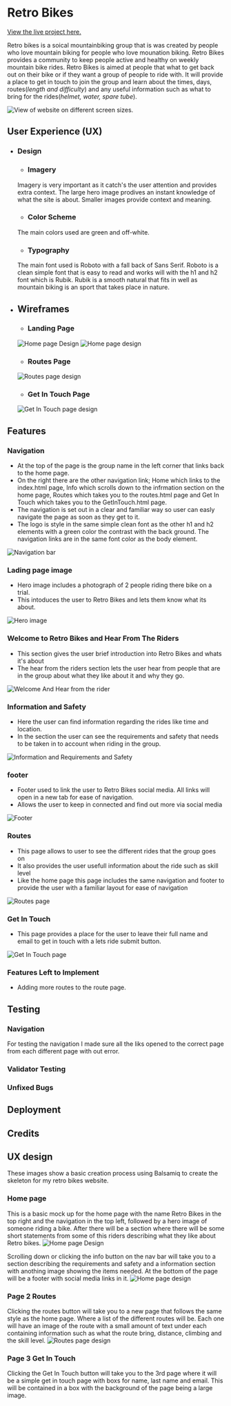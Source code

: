 # Retro Bikes

[View the live project here.](https://will23jd.github.io/Retro-Bikes/)

 Retro bikes is a soical mountainbiking group that is was created by people who love mountain biking for people who love mounation biking. Retro Bikes provides a community to keep people active and healthy on weekly mountain bike rides. Retro Bikes is aimed at people that what to get back out on their bike or if they want a group of people to ride with. It will provide a place to get in touch to join the group and learn about the times, days, routes(*length and difficulty*) and any useful information such as what to bring for the rides(*helmet, water, spare tube*). 

![View of website on different screen sizes.](assets/images/responsive.png)

## User Experience (UX)

* ### Design 

    * ### Imagery 
    Imagery is very important as it catch's the user attention and provides extra context. The large hero image prodives an instant knowledge of what the site is about. Smaller images provide context and meaning.

    * ### Color Scheme
    The main colors used are green and off-white.

    * ### Typography 
    The main font used is Roboto with a fall back of Sans Serif. Roboto is a clean simple font that is easy to read and works will with the h1 and h2 font which is Rubik. Rubik is a smooth natural that fits in well as mountain biking is an sport that takes place in nature.

* ## Wireframes 

    * ### Landing Page 

    ![Home page Design](assets/images/1pTop.png)
    ![Home page design](assets/images/1pBottom.png)

    * ### Routes Page

    ![Routes page design](assets/images/2pRoutes.png)

    * ### Get In Touch Page

    ![Get In Touch page design](assets/images/3pGiT.png)

## Features

### Navigation

* At the top of the page is the group name in the left corner that links back to the home page. 
* On the right there are the other navigation link; Home which links to the index.html page, Info which scrolls down to the infrmation section on the home page, Routes which takes you to the routes.html page and Get In Touch which takes you to the GetInTouch.html page.
* The navigation is set out in a clear and familiar way so user can easly navigate the page as soon as they get to it.
* The logo is style in the same simple clean font as the other h1 and h2 elements with a green color the contrast with the back ground. The navigation links are in the same font color as the body element.

![Navigation bar](assets/images/nav.png)

### Lading page image

* Hero image includes a photograph of 2 people riding there bike on a trial.
* This intoduces the user to Retro Bikes and lets them know what its about.

![Hero image](assets/images/RmHero.png)

### Welcome to Retro Bikes and Hear From The Riders

* This section gives the user brief introduction into Retro Bikes and whats it's about
* The hear from the riders section lets the user hear from people that are in the group about what they like about it and why they go.

![Welcome And Hear from the rider](assets/images/welcome.png)

### Information and Safety

* Here the user can find information regarding the rides like time and location.
* In the section the user can see the requirements and safety that needs to be taken in to account when riding in the group.

![Information and Requirements and Safety](assets/images/infosafety.png)

### footer

* Footer used to link the user to Retro Bikes social media. All links will open in a new tab for ease of navigation.
* Allows the user to keep in connected and find out more via social media

 ![Footer](assets/images/footer.png)

 ### Routes

 * This page allows to user to see the different rides that the group goes on
 * It also provides the user usefull information about the ride such as skill level
 * Like the home page this page includes the same navigation and footer to provide the user with a familiar layout for ease of navigation

 ![Routes page](assets/images/routes.png)

 ### Get In Touch

 * This page provides a place for the user to leave their full name and email to get in touch with a lets ride submit button.
 
 ![Get In Touch page](assets/images/Git.png)

###  Features Left to Implement

* Adding more routes to the route page.

## Testing

### Navigation

For testing the navigation I made sure all the liks opened to the correct page from each different page with out error.

### Validator Testing

### Unfixed Bugs

## Deployment

## Credits

## UX design

These images show a basic creation process using Balsamiq to create the skeleton for my retro bikes website.

### Home page

This is a basic mock up for the home page with the name Retro Bikes in the top right and the navigation in the top left, followed by a hero image of someone riding a bike. After there will be a section where there will be some short statements from some of this riders describing what they like about Retro bikes.
![Home page Design](assets/images/1pTop.png)

Scrolling down or clicking the info button on the nav bar will take you to a section describing the requirements and safety and a information section with anothing image showing the items needed. At the bottom of the page will be a footer with social media links in it.
![Home page design](assets/images/1pBottom.png)

### Page 2 Routes

Clicking the routes button will take you to a new page that follows the same style as the home page. Where a list of the different routes will be. Each one will have an image of the route with a small amount of text under each containing information such as what the route bring, distance, climbing and the skill level.
![Routes page design](assets/images/2pRoutes.png)

### Page 3 Get In Touch

Clicking the Get In Touch button will take you to the 3rd page where it will be a simple get in touch page with boxs for name, last name and email. This will be contained in a box with the background of the page being a large image.